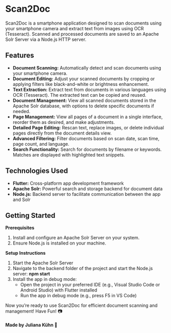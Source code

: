 # Scan2Doc

Scan2Doc is a smartphone application designed to scan documents using your smartphone camera and extract text from images using OCR (Tesseract). Scanned and processed documents are saved to an Apache Solr Server via a Node.js HTTP server.


## Features

- **Document Scanning:** Automatically detect and scan documents using your smartphone camera.
- **Document Editing:** Adjust your scanned documents by cropping or applying filters like black-and-white or brightness enhancement.
- **Text Extraction:** Extract text from documents in various languages using OCR (Tesseract). The extracted text can be copied and reused.
- **Document Management:** View all scanned documents stored in the Apache Solr database, with options to delete specific documents if needed.
- **Page Management:** View all pages of a document in a single interface, reorder them as desired, and make adjustments.
- **Detailed Page Editing:** Rescan text, replace images, or delete individual pages directly from the document details view.
- **Advanced Filtering:** Filter documents based on scan date, scan time, page count, and language.
- **Search Functionality:** Search for documents by filename or keywords. Matches are displayed with highlighted text snippets.


## Technologies Used

- **Flutter:** Cross-platform app development framework
- **Apache Solr:** Powerful search and storage backend for document data
- **Node.js:** Backend server to facilitate communication between the app and Solr

## Getting Started

**Prerequisites**
1. Install and configure an Apache Solr Server on your system.
2. Ensure Node.js is installed on your machine.

**Setup Instructions**
1. Start the Apache Solr Server
2. Navigate to the backend folder of the project and start the Node.js server: **npm start**
3. Install the app in debug mode:
   - Open the project in your preferred IDE (e.g., Visual Studio Code or Android Studio) with Flutter installed
   - Run the app in debug mode (e.g., press F5 in VS Code)


Now you’re ready to use Scan2Doc for efficient document scanning and management! 
Have Fun! 📷

#### Made by Juliana Kühn 🌸
